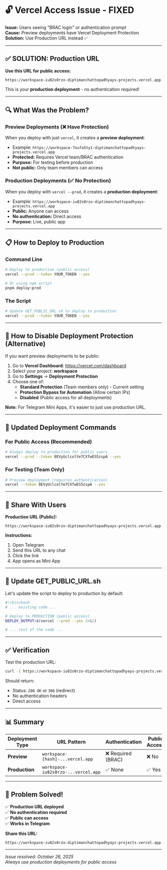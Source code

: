 # 🔓 Vercel Access Issue - FIXED

**Issue:** Users seeing "BRAC login" or authentication prompt  
**Cause:** Preview deployments have Vercel Deployment Protection  
**Solution:** Use Production URL instead ✅

---

## ✅ SOLUTION: Production URL

**Use this URL for public access:**
```
https://workspace-iu82s0rzo-diptimanchattopadhyays-projects.vercel.app
```

This is your **production deployment** - no authentication required!

---

## 🔍 What Was the Problem?

### Preview Deployments (❌ Have Protection)
When you deploy with just `vercel`, it creates a **preview deployment**:
- Example: `https://workspace-7xufa5ty1-diptimanchattopadhyays-projects.vercel.app`
- **Protected:** Requires Vercel team/BRAC authentication
- **Purpose:** For testing before production
- **Not public:** Only team members can access

### Production Deployments (✅ No Protection)
When you deploy with `vercel --prod`, it creates a **production deployment**:
- Example: `https://workspace-iu82s0rzo-diptimanchattopadhyays-projects.vercel.app`
- **Public:** Anyone can access
- **No authentication:** Direct access
- **Purpose:** Live, public app

---

## 📋 How to Deploy to Production

### Command Line
```bash
# Deploy to production (public access)
vercel --prod --token YOUR_TOKEN --yes

# Or using npm script
pnpm deploy:prod
```

### The Script
```bash
# Update GET_PUBLIC_URL.sh to deploy to production
vercel --prod --token YOUR_TOKEN --yes
```

---

## 🔧 How to Disable Deployment Protection (Alternative)

If you want preview deployments to be public:

1. Go to **Vercel Dashboard**: https://vercel.com/dashboard
2. Select your project: **workspace**
3. Go to **Settings** → **Deployment Protection**
4. Choose one of:
   - **Standard Protection** (Team members only) - Current setting
   - **Protection Bypass for Automation** (Allow certain IPs)
   - **Disabled** (Public access for all deployments)

**Note:** For Telegram Mini Apps, it's easier to just use production URL.

---

## 🎯 Updated Deployment Commands

### For Public Access (Recommended)
```bash
# Always deploy to production for public users
vercel --prod --token 8EVyUclcolYe7CXfwES5zspA --yes
```

### For Testing (Team Only)
```bash
# Preview deployment (requires authentication)
vercel --token 8EVyUclcolYe7CXfwES5zspA --yes
```

---

## 📱 Share With Users

**Production URL (Public):**
```
https://workspace-iu82s0rzo-diptimanchattopadhyays-projects.vercel.app
```

**Instructions:**
1. Open Telegram
2. Send this URL to any chat
3. Click the link
4. App opens as Mini App

---

## 🔄 Update GET_PUBLIC_URL.sh

Let's update the script to deploy to production by default:

```bash
#!/bin/bash
# ... existing code ...

# Deploy to PRODUCTION (public access)
DEPLOY_OUTPUT=$(vercel --prod --yes 2>&1)

# ... rest of the code ...
```

---

## ✅ Verification

Test the production URL:
```bash
curl -I https://workspace-iu82s0rzo-diptimanchattopadhyays-projects.vercel.app
```

Should return:
- Status: `200 OK` or `308` (redirect)
- No authentication headers
- Direct access

---

## 📊 Summary

| Deployment Type | URL Pattern | Authentication | Public Access |
|----------------|-------------|----------------|---------------|
| **Preview** | `workspace-[hash]-...vercel.app` | ❌ Required (BRAC) | ❌ No |
| **Production** | `workspace-iu82s0rzo-...vercel.app` | ✅ None | ✅ Yes |

---

## 🎉 Problem Solved!

✅ **Production URL deployed**  
✅ **No authentication required**  
✅ **Public can access**  
✅ **Works in Telegram**

**Share this URL:**
```
https://workspace-iu82s0rzo-diptimanchattopadhyays-projects.vercel.app
```

---

*Issue resolved: October 26, 2025*  
*Always use production deployments for public access*
